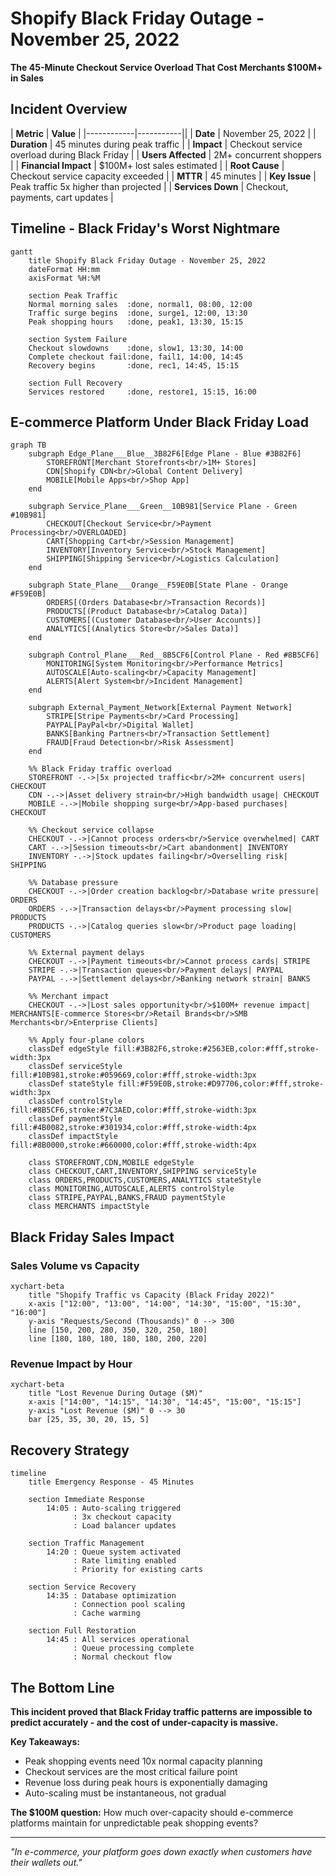 # Shopify Black Friday Outage - November 25, 2022

**The 45-Minute Checkout Service Overload That Cost Merchants $100M+ in Sales**

## Incident Overview

| **Metric** | **Value** |
|------------|-----------||
| **Date** | November 25, 2022 |
| **Duration** | 45 minutes during peak traffic |
| **Impact** | Checkout service overload during Black Friday |
| **Users Affected** | 2M+ concurrent shoppers |
| **Financial Impact** | $100M+ lost sales estimated |
| **Root Cause** | Checkout service capacity exceeded |
| **MTTR** | 45 minutes |
| **Key Issue** | Peak traffic 5x higher than projected |
| **Services Down** | Checkout, payments, cart updates |

## Timeline - Black Friday's Worst Nightmare

```mermaid
gantt
    title Shopify Black Friday Outage - November 25, 2022
    dateFormat HH:mm
    axisFormat %H:%M

    section Peak Traffic
    Normal morning sales  :done, normal1, 08:00, 12:00
    Traffic surge begins  :done, surge1, 12:00, 13:30
    Peak shopping hours   :done, peak1, 13:30, 15:15

    section System Failure
    Checkout slowdowns    :done, slow1, 13:30, 14:00
    Complete checkout fail:done, fail1, 14:00, 14:45
    Recovery begins       :done, rec1, 14:45, 15:15

    section Full Recovery
    Services restored     :done, restore1, 15:15, 16:00
```

## E-commerce Platform Under Black Friday Load

```mermaid
graph TB
    subgraph Edge_Plane___Blue__3B82F6[Edge Plane - Blue #3B82F6]
        STOREFRONT[Merchant Storefronts<br/>1M+ Stores]
        CDN[Shopify CDN<br/>Global Content Delivery]
        MOBILE[Mobile Apps<br/>Shop App]
    end

    subgraph Service_Plane___Green__10B981[Service Plane - Green #10B981]
        CHECKOUT[Checkout Service<br/>Payment Processing<br/>OVERLOADED]
        CART[Shopping Cart<br/>Session Management]
        INVENTORY[Inventory Service<br/>Stock Management]
        SHIPPING[Shipping Service<br/>Logistics Calculation]
    end

    subgraph State_Plane___Orange__F59E0B[State Plane - Orange #F59E0B]
        ORDERS[(Orders Database<br/>Transaction Records)]
        PRODUCTS[(Product Database<br/>Catalog Data)]
        CUSTOMERS[(Customer Database<br/>User Accounts)]
        ANALYTICS[(Analytics Store<br/>Sales Data)]
    end

    subgraph Control_Plane___Red__8B5CF6[Control Plane - Red #8B5CF6]
        MONITORING[System Monitoring<br/>Performance Metrics]
        AUTOSCALE[Auto-scaling<br/>Capacity Management]
        ALERTS[Alert System<br/>Incident Management]
    end

    subgraph External_Payment_Network[External Payment Network]
        STRIPE[Stripe Payments<br/>Card Processing]
        PAYPAL[PayPal<br/>Digital Wallet]
        BANKS[Banking Partners<br/>Transaction Settlement]
        FRAUD[Fraud Detection<br/>Risk Assessment]
    end

    %% Black Friday traffic overload
    STOREFRONT -.->|5x projected traffic<br/>2M+ concurrent users| CHECKOUT
    CDN -.->|Asset delivery strain<br/>High bandwidth usage| CHECKOUT
    MOBILE -.->|Mobile shopping surge<br/>App-based purchases| CHECKOUT

    %% Checkout service collapse
    CHECKOUT -.->|Cannot process orders<br/>Service overwhelmed| CART
    CART -.->|Session timeouts<br/>Cart abandonment| INVENTORY
    INVENTORY -.->|Stock updates failing<br/>Overselling risk| SHIPPING

    %% Database pressure
    CHECKOUT -.->|Order creation backlog<br/>Database write pressure| ORDERS
    ORDERS -.->|Transaction delays<br/>Payment processing slow| PRODUCTS
    PRODUCTS -.->|Catalog queries slow<br/>Product page loading| CUSTOMERS

    %% External payment delays
    CHECKOUT -.->|Payment timeouts<br/>Cannot process cards| STRIPE
    STRIPE -.->|Transaction queues<br/>Payment delays| PAYPAL
    PAYPAL -.->|Settlement delays<br/>Banking network strain| BANKS

    %% Merchant impact
    CHECKOUT -.->|Lost sales opportunity<br/>$100M+ revenue impact| MERCHANTS[E-commerce Stores<br/>Retail Brands<br/>SMB Merchants<br/>Enterprise Clients]

    %% Apply four-plane colors
    classDef edgeStyle fill:#3B82F6,stroke:#2563EB,color:#fff,stroke-width:3px
    classDef serviceStyle fill:#10B981,stroke:#059669,color:#fff,stroke-width:3px
    classDef stateStyle fill:#F59E0B,stroke:#D97706,color:#fff,stroke-width:3px
    classDef controlStyle fill:#8B5CF6,stroke:#7C3AED,color:#fff,stroke-width:3px
    classDef paymentStyle fill:#4B0082,stroke:#301934,color:#fff,stroke-width:4px
    classDef impactStyle fill:#8B0000,stroke:#660000,color:#fff,stroke-width:4px

    class STOREFRONT,CDN,MOBILE edgeStyle
    class CHECKOUT,CART,INVENTORY,SHIPPING serviceStyle
    class ORDERS,PRODUCTS,CUSTOMERS,ANALYTICS stateStyle
    class MONITORING,AUTOSCALE,ALERTS controlStyle
    class STRIPE,PAYPAL,BANKS,FRAUD paymentStyle
    class MERCHANTS impactStyle
```

## Black Friday Sales Impact

### Sales Volume vs Capacity

```mermaid
xychart-beta
    title "Shopify Traffic vs Capacity (Black Friday 2022)"
    x-axis ["12:00", "13:00", "14:00", "14:30", "15:00", "15:30", "16:00"]
    y-axis "Requests/Second (Thousands)" 0 --> 300
    line [150, 200, 280, 350, 320, 250, 180]
    line [180, 180, 180, 180, 180, 200, 220]
```

### Revenue Impact by Hour

```mermaid
xychart-beta
    title "Lost Revenue During Outage ($M)"
    x-axis ["14:00", "14:15", "14:30", "14:45", "15:00", "15:15"]
    y-axis "Lost Revenue ($M)" 0 --> 30
    bar [25, 35, 30, 20, 15, 5]
```

## Recovery Strategy

```mermaid
timeline
    title Emergency Response - 45 Minutes

    section Immediate Response
        14:05 : Auto-scaling triggered
              : 3x checkout capacity
              : Load balancer updates

    section Traffic Management
        14:20 : Queue system activated
              : Rate limiting enabled
              : Priority for existing carts

    section Service Recovery
        14:35 : Database optimization
              : Connection pool scaling
              : Cache warming

    section Full Restoration
        14:45 : All services operational
              : Queue processing complete
              : Normal checkout flow
```

## The Bottom Line

**This incident proved that Black Friday traffic patterns are impossible to predict accurately - and the cost of under-capacity is massive.**

**Key Takeaways:**
- Peak shopping events need 10x normal capacity planning
- Checkout services are the most critical failure point
- Revenue loss during peak hours is exponentially damaging
- Auto-scaling must be instantaneous, not gradual

**The $100M question:** How much over-capacity should e-commerce platforms maintain for unpredictable peak shopping events?

---

*"In e-commerce, your platform goes down exactly when customers have their wallets out."*